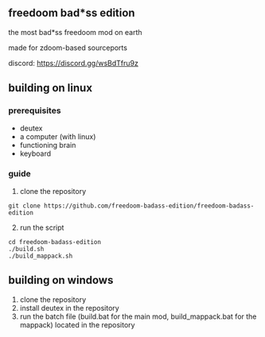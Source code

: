 ## freedoom bad*ss edition

the most bad*ss freedoom mod on earth

made for zdoom-based sourceports

discord: https://discord.gg/wsBdTfru9z

## building on linux

### prerequisites

- deutex
- a computer (with linux)
- functioning brain
- keyboard

### guide

1. clone the repository

```
git clone https://github.com/freedoom-badass-edition/freedoom-badass-edition
```

2. run the script

```
cd freedoom-badass-edition
./build.sh
./build_mappack.sh
```

## building on windows

1. clone the repository
2. install deutex in the repository
3. run the batch file (build.bat for the main mod, build_mappack.bat for the mappack) located in the repository
